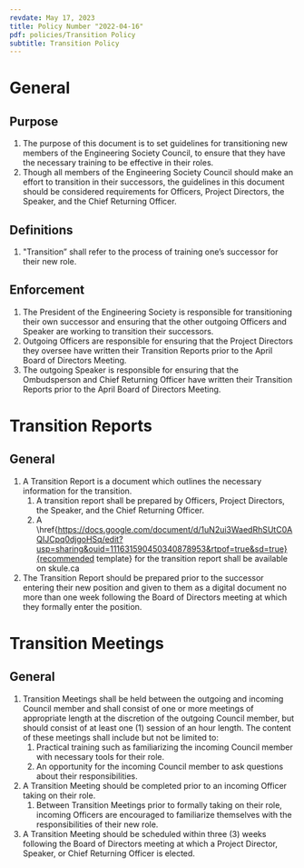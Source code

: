 ```yaml
---
revdate: May 17, 2023
title: Policy Number "2022-04-16"
pdf: policies/Transition Policy
subtitle: Transition Policy
---
```


# General

## Purpose
1. The purpose of this document is to set guidelines for transitioning new members of the Engineering Society Council, to ensure that they have the necessary training to be effective in their roles.
1. Though all members of the Engineering Society Council should make an effort to transition in their successors, the guidelines in this document should be considered requirements for Officers, Project Directors, the Speaker, and the Chief Returning Officer.

## Definitions
1. "Transition” shall refer to the process of training one’s successor for their new role.

## Enforcement
1. The President of the Engineering Society is responsible for transitioning their own successor and ensuring that the other outgoing Officers and Speaker are working to transition their successors.
1. Outgoing Officers are responsible for ensuring that the Project Directors they oversee have written their Transition Reports prior to the April Board of Directors Meeting.
1. The outgoing Speaker is responsible for ensuring that the Ombudsperson and Chief Returning Officer have written their Transition Reports prior to the April Board of Directors Meeting.

# Transition Reports

## General
1. A Transition Report is a document which outlines the necessary information for the transition.
   1. A transition report shall be prepared by Officers, Project Directors, the Speaker, and the Chief Returning Officer.
   1. A \href{https://docs.google.com/document/d/1uN2ui3WaedRhSUtC0AQIJCpq0djgoHSq/edit?usp=sharing&ouid=111631590450340878953&rtpof=true&sd=true}{recommended template} for the transition report shall be available on skule.ca
1. The Transition Report should be prepared prior to the successor entering their new position and given to them as a digital document no more than one week following the Board of Directors meeting at which they formally enter the position.

# Transition Meetings

## General
1. Transition Meetings shall be held between the outgoing and incoming Council member and shall consist of one or more meetings of appropriate length at the discretion of the outgoing Council member, but should consist of at least one (1) session of an hour length. The content of these meetings shall include but not be limited to:
   1. Practical training such as familiarizing the incoming Council member with necessary tools for their role.
   1. An opportunity for the incoming Council member to ask questions about their responsibilities.
1. A Transition Meeting should be completed prior to an incoming Officer taking on their role.
   1. Between Transition Meetings prior to formally taking on their role, incoming Officers are encouraged to familiarize themselves with the responsibilities of their new role.
1. A Transition Meeting should be scheduled within three (3) weeks following the Board of Directors meeting at which a Project Director, Speaker, or Chief Returning Officer is elected.